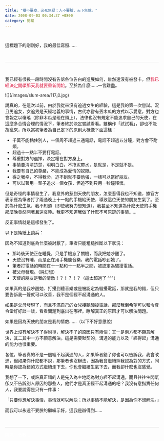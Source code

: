 ```yaml
---
title: "樹不要皮，必死無疑；人不要臉，天下無敵。"
date: 2008-09-03 00:34:37 +0800
category: 閒聊
---
```

<p>&nbsp;</p><p>這標題下的剛剛好，我的最佳寫照......</p><p>&nbsp;</p><hr /><p>&nbsp;</p><p>我已經有很長一段時間沒有告訴各位告白的進展如何，雖然還沒有被發卡，但<span style="color: #dc143c;">我已經決定開學那天我就要重新開始</span>。至於為什麼......一言難盡。</p>
![](/images/slum-area/117_0.jpg)
<p>說真的，在這次以前，由於我從來沒有追過女生的經驗，這是我的第一次嘗試。況且男追女，女追男是天經地義的事情，古代亦嘗有丟木瓜的方式以示愛意，對方也會報之以瓊瑤（除非木瓜是砸在頭上），法律也沒有規定不能追求自己的天使，在這麼多合情合理的情況下，筆者終於決定嘗試看看。雖稱作「試試看」，卻也不能胡亂來，所以當初筆者為自己定下的原則大概像下面這樣：</p><ul><li>千萬不能黏住別人，一個周不超過三通電話，電話不超過五分鐘，對方會不耐煩。</li><li>超過十一點半不要打電話。</li><li>尊重對方的選擇，決定權在對方身上。</li><li>事情要清清楚楚，明明白白，不拖泥帶水，是就是，不是就不是。</li><li>我要有自己的尊嚴，不能成為愛情的奴隸。</li><li>得之我幸，不得我命，追不到就不要勉強，一樣可以當好朋友。</li><li>可以試著用一輩子追求一個女孩，但追不到只用一秒鐘釋懷。</li></ul><p>但是奇怪的事情發生了，我意外的惹到天使的朋友，怎麼惹得我也不知道，據官方表示應為筆者打了兩通晚上十一點的手機給天使，導致這位天使的朋友生氣了。至於為什麼生氣，我不知道（即使我努力想知道），我甚至不知道為什麼天使的手機那麼晚竟然開著且還沒睡。我更不知道我做了什麼不可原諒的事情......</p><p>反正事情就是這樣發生了。</p><p>以下是純紙上談兵：</p><p>因為不知道到底為什麼被討厭了，筆者只能粗糙推斷以下狀況：</p><ul><li>那時後天使正在睡覺，只是手機忘了關機，而我把她吵醒了。</li><li>天使沒有睡，而是正在用手機聽音樂，我的電話吵到她了。</li><li>筆者打電話的時間在十一點和十一點半之間，被認定為騷擾電話。</li><li>被父母發現。（純幻想）</li><li>天使的朋友是我的情敵！？！？！？（這太超過了 ^^"）</li></ul><p>如果真的是我吵醒她、打擾到聽音樂或是被認定為騷擾電話，那就是我的錯，但只要告訴我一聲就可以改善，我不是個經不起溝通的人。</p><p>如果是父母發現了，而且不滿自己的女兒接聽騷擾電話，那麼我倒希望可以和令尊令堂好好談一談，看看問題到底出在哪裡。瞭解真正的原因才可以解決問題。</p><p>如果是因為天使的朋友是我的情敵......（以下不好意思說）</p><p>世界上沒有解決不了得紛爭，解決不了的原因只有兩個：其一是兩方都不願意解決，其二其中一方不願意解決。這是需要默契的，溝通的能力以及「經得起」溝通的能力也很重要。</p><p>各位，筆者真的不是一個經不起溝通的人，如果筆者錯了你也可以告訴我，我會改進，但如果你什麼都不說，那筆者也沒辦法，因為我會繼續照我認為對的方式，同時是你認為錯的方式繼續走下去，你也會繼續生氣下去，而我卻什麼也沒感覺。</p><p>我想了一下，或許真正錯的人是先入為主地認為對方經不起溝通，而且往往生悶氣卻又不告訴別人原因的那些人，他們才是真正經不起溝通的吧？我沒有意指責任何人，我要說得是只有一件事：</p><p>「只要你想解決事情，事情就可以解決；所以事情不能解決，是因為你不想解決。」</p><p>而我可以永遠不要臉的繼續示好，這我是辦得到......</p><p>&nbsp;</p><hr /><p><span style="color: #ffffff;">阿鴻，救我...</span><span style="color: #000000;"><br /></span></p>
